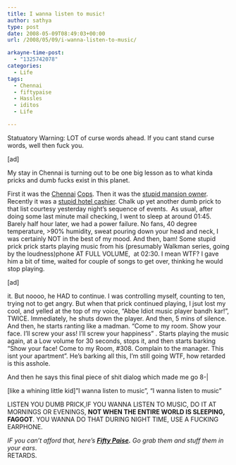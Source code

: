 ```yaml
---
title: I wanna listen to music!
author: sathya
type: post
date: 2008-05-09T08:49:03+00:00
url: /2008/05/09/i-wanna-listen-to-music/

arkayne-time-post:
  - "1325742078"
categories:
  - Life
tags:
  - Chennai
  - fiftypaise
  - Hassles
  - iditos
  - Life

---
```

Statuatory Warning: LOT of curse words ahead. If you cant stand curse words, well then fuck you.

[ad]

My stay in Chennai is turning out to be one big lesson as to what kinda pricks and dumb fucks exist in this planet.

First it was the [Chennai][1] [Cops][2]. Then it was the [stupid mansion owner][3].  Recently it was a [stupid hotel cashier][4]. Chalk up yet another dumb prick to that list courtesy yesterday night&#8217;s sequence of events.  As usual, after doing some last minute mail checking, I went to sleep at around 01:45. Barely half hour later, we had a power failure. No fans, 40 degree temperature, >90% humidity, sweat pouring down your head and neck, I was certainly NOT in the best of my mood. And then, bam! Some stupid prick prick starts playing music from his (presumably Walkman series, going by the loudness)phone AT FULL VOLUME,  at 02:30. I mean WTF? I gave him a bit of time, waited for couple of songs to get over, thinking he would stop playing.

<!--more-->

[ad]

it. But noooo, he HAD to continue. I was controlling myself, counting to ten, trying not to get angry. But when that prick continued playing, I jsut lost my cool, and yelled at the top of my voice, &#8220;Abbe Idiot music player bandh kar!&#8221;, TWICE. Immediately, he shuts down the player. And then, 5 mins of silence. And then, he starts ranting like a madman. &#8220;Come to my room. Show your face. I&#8217;ll screw your ass! I&#8217;ll screw your happiness&#8221; <curses more in Tamil>. Starts playing the music again, at a Low volume for 30 seconds, stops it, and then starts barking &#8220;Show your face! Come to my Room, #308. Complain to the manager. This isnt your apartment&#8221;. He&#8217;s barking all this, I&#8217;m still going WTF, how retarded is this asshole.

And then he says this final piece of shit dialog which made me go 8-|

[like a whining little kid]&#8221;I wanna listen to music&#8221;, &#8220;I wanna listen to music&#8221;

LISTEN YOU DUMB PRICK,IF YOU WANNA LISTEN TO MUSIC, DO IT AT MORNINGS OR EVENINGS, **NOT WHEN THE ENTIRE WORLD IS SLEEPING, FAGGOT**. YOU WANNA DO THAT DURING NIGHT TIME, USE A FUCKING EARPHONE.

_IF you can&#8217;t afford that, here&#8217;s **[Fifty Paise][5].** Go grab them and stuff them in your ears_.  
RETARDS.

 [1]: https://sathyabh.at/2008/01/13/my-room-gets-raided/
 [2]: https://sathyabh.at/2008/01/15/the-reason-why-my-room-was-raided/
 [3]: https://sathyabh.at/2008/01/19/my-laptop-chronicles-obtainingor-trying-to-obtain-a-bsnl-evdo-connection-part-1/
 [4]: https://sathyabh.at/2008/04/06/the-idiotic-hotel-cashier/
 [5]: https://www.fiftypaise.com/
